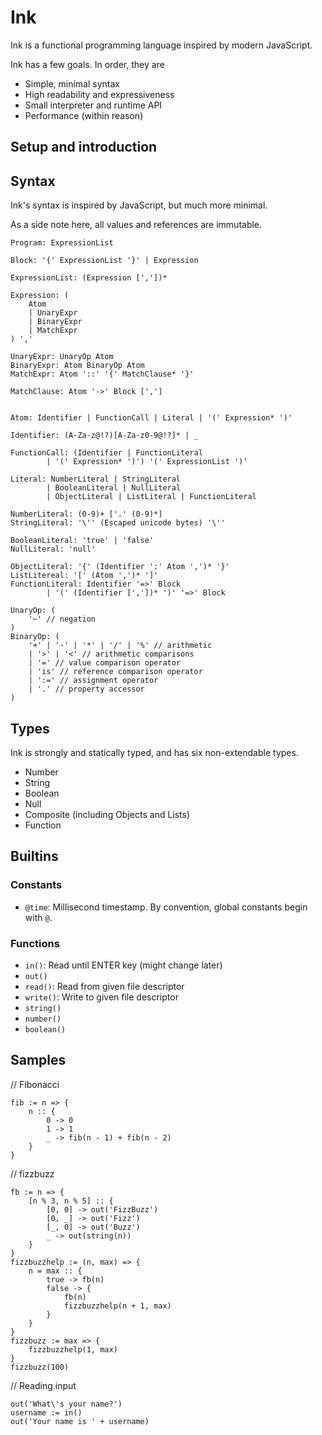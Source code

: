 # Ink

Ink is a functional programming language inspired by modern JavaScript.

Ink has a few goals. In order, they are

- Simple, minimal syntax
- High readability and expressiveness
- Small interpreter and runtime API
- Performance (within reason)

## Setup and introduction

## Syntax

Ink's syntax is inspired by JavaScript, but much more minimal.

As a side note here, all values and references are immutable.

```
Program: ExpressionList

Block: '{' ExpressionList '}' | Expression

ExpressionList: (Expression [','])*

Expression: (
    Atom
    | UnaryExpr
    | BinaryExpr
    | MatchExpr
) ','

UnaryExpr: UnaryOp Atom
BinaryExpr: Atom BinaryOp Atom
MatchExpr: Atom '::' '{' MatchClause* '}'

MatchClause: Atom '->' Block [',']


Atom: Identifier | FunctionCall | Literal | '(' Expression* ')'

Identifier: (A-Za-z@!?)[A-Za-z0-9@!?]* | _

FunctionCall: (Identifier | FunctionLiteral
        | '(' Expression* ')') '(' ExpressionList ')'

Literal: NumberLiteral | StringLiteral
        | BooleanLiteral | NullLiteral
        | ObjectLiteral | ListLiteral | FunctionLiteral

NumberLiteral: (0-9)+ ['.' (0-9)*]
StringLiteral: '\'' (Escaped unicode bytes) '\''

BooleanLiteral: 'true' | 'false'
NullLiteral: 'null'

ObjectLiteral: '{' (Identifier ':' Atom ',')* '}'
ListLitereal: '[' (Atom ',')* ']'
FunctionLiteral: Identifier '=>' Block
        | '(' (Identifier [','])* ')' '=>' Block

UnaryOp: (
    '~' // negation
)
BinaryOp: (
    '+' | '-' | '*' | '/' | '%' // arithmetic
    | '>' | '<' // arithmetic comparisons
    | '=' // value comparison operator
    | 'is' // reference comparison operator
    | ':=' // assignment operator
    | '.' // property accessor
)
```

## Types

Ink is strongly and statically typed, and has six non-extendable types.

- Number
- String
- Boolean
- Null
- Composite (including Objects and Lists)
- Function

## Builtins

### Constants

- `@time`: Millisecond timestamp. By convention, global constants begin with `@`.

### Functions

- `in()`: Read until ENTER key (might change later)
- `out()`
- `read()`: Read from given file descriptor
- `write()`: Write to given file descriptor
- `string()`
- `number()`
- `boolean()`

## Samples

// Fibonacci
```ink
fib := n => {
    n :: {
        0 -> 0
        1 -> 1
        _ -> fib(n - 1) + fib(n - 2)
    }
}
```

// fizzbuzz
```ink
fb := n => {
    [n % 3, n % 5] :: {
        [0, 0] -> out('FizzBuzz')
        [0, _] -> out('Fizz')
        [_, 0] -> out('Buzz')
        _ -> out(string(n))
    }
}
fizzbuzzhelp := (n, max) => {
    n = max :: {
        true -> fb(n)
        false -> {
            fb(n)
            fizzbuzzhelp(n + 1, max)
        }
    }
}
fizzbuzz := max => {
    fizzbuzzhelp(1, max)
}
fizzbuzz(100)
```

// Reading input
```ink
out('What\'s your name?')
username := in()
out('Your name is ' + username)
```

